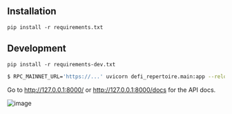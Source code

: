 ## Installation

`pip install -r requirements.txt`

## Development

`pip install -r requirements-dev.txt`

```bash
$ RPC_MAINNET_URL='https://...' uvicorn defi_repertoire.main:app --reload --workers 4
```

Go to http://127.0.0.1:8000/ or http://127.0.0.1:8000/docs for the API docs.

![image](https://github.com/karpatkey/rolesapi/assets/127885416/deefec50-a022-471d-88e8-1159fd4ea2c0)
